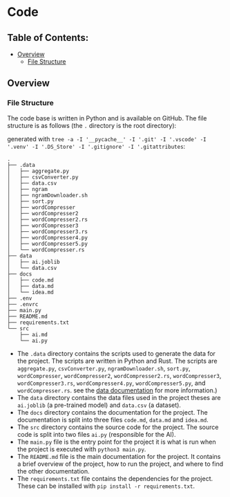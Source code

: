 # Code

## Table of Contents:

- [Overview](#overview)
  - [File Structure](#file-structure)

## Overview

### File Structure

The code base is written in Python and is available on GitHub. The file structure is as follows (the `.` directory is the root directory):

generated with `tree -a -I '__pycache__' -I '.git' -I '.vscode' -I '.venv' -I '.DS_Store' -I '.gitignore' -I '.gitattributes`:

```file
.
├── .data
│   ├── aggregate.py
│   ├── csvConverter.py
│   ├── data.csv
│   ├── ngram
│   ├── ngramDownloader.sh
│   ├── sort.py
│   ├── wordCompresser
│   ├── wordCompresser2
│   ├── wordCompresser2.rs
│   ├── wordCompresser3
│   ├── wordCompresser3.rs
│   ├── wordCompresser4.py
│   ├── wordCompresser5.py
│   └── wordCompresser.rs
├── data
│   ├── ai.joblib
│   └── data.csv
├── docs
│   ├── code.md
│   ├── data.md
│   └── idea.md
├── .env
├── .envrc
├── main.py
├── README.md
├── requirements.txt
└── src
    ├── ai.md
    └── ai.py
```

- The `.data` directory contains the scripts used to generate the data for the project. The scripts are written in Python and Rust. The scripts are `aggregate.py`, `csvConverter.py`, `ngramDownloader.sh`, `sort.py`, `wordCompresser`, `wordCompresser2`, `wordCompresser2.rs`, `wordCompresser3`, `wordCompresser3.rs`, `wordCompresser4.py`, `wordCompresser5.py`, and `wordCompresser.rs`.
  see the [data documentation](data.md) for more information.)
- The `data` directory contains the data files used in the project theses are `ai.joblib` (a pre-trained model) and `data.csv` (a dataset).
- The `docs` directory contains the documentation for the project. The documentation is split into three files `code.md`, `data.md` and `idea.md`.
- The `src` directory contains the source code for the project. The source code is split into two files `ai.py` (responsible for the AI).
- The `main.py` file is the entry point for the project it is what is run when the project is executed with `python3 main.py`.
- The `README.md` file is the main documentation for the project. It contains a brief overview of the project, how to run the project, and where to find the other documentation.
- The `requirements.txt` file contains the dependencies for the project. These can be installed with `pip install -r requirements.txt`.
